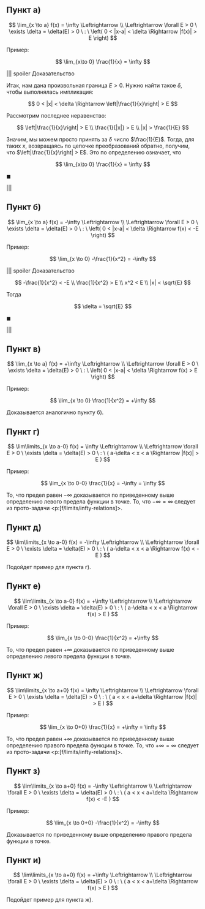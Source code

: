 ## Пункт а)

$$ \lim_{x \to a} f(x) = \infty \Leftrightarrow \\ \Leftrightarrow \forall E > 0 \ \exists \delta = \delta(E) > 0 \ : \ \left( 0 < |x-a| < \delta \Rightarrow |f(x)| > E \right) $$

Пример:

$$ \lim_{x\to 0} \frac{1}{x} = \infty $$

||| spoiler Доказательство

Итак, нам дана произвольная граница $E > 0$. Нужно найти такое $\delta$, чтобы выполнялась импликация:

$$ 0 < |x| < \delta \Rightarrow \left|\frac{1}{x}\right| > E $$

Рассмотрим последнее неравенство:

$$ \left|\frac{1}{x}\right| > E \\ \frac{1}{|x|} > E \\ |x| > \frac{1}{E} $$

Значим, мы можем просто принять за $\delta$ число $\frac{1}{E}$. Тогда, для таких $x$, возвращаясь по цепочке преобразований обратно, получим, что $\left|\frac{1}{x}\right| > E$. Это по определению означает, что

$$ \lim_{x\to 0} \frac{1}{x} = \infty $$

$\blacksquare$

|||

## Пункт б)

$$ \lim_{x \to a} f(x) = -\infty \Leftrightarrow \\ \Leftrightarrow \forall E > 0 \ \exists \delta = \delta(E) > 0 \ : \ \left( 0 < |x-a| < \delta \Rightarrow f(x) < -E \right) $$

Пример:

$$ \lim_{x \to 0} -\frac{1}{x^2} = -\infty $$

||| spoiler Доказательство

$$ -\frac{1}{x^2} < -E \\ \frac{1}{x^2} > E \\ x^2 < E \\ |x| < \sqrt{E} $$

Тогда

$$ \delta = \sqrt{E} $$

$\blacksquare$

|||

## Пункт в)

$$ \lim_{x \to a} f(x) = +\infty \Leftrightarrow \\ \Leftrightarrow \forall E > 0 \ \exists \delta = \delta(E) > 0 \ : \ \left( 0 < |x-a| < \delta \Rightarrow f(x) > E \right) $$

Пример:

$$ \lim_{x \to 0} \frac{1}{x^2} = +\infty $$

Доказывается аналогично пункту б).

## Пункт г)

$$ \lim\limits_{x \to a-0} f(x) = \infty \Leftrightarrow \\ \Leftrightarrow \forall E > 0 \ \exists \delta = \delta(E) > 0 \ : \ ( a-\delta < x < a \Rightarrow |f(x)| > E ) $$

Пример:

$$ \lim_{x \to 0-0} \frac{1}{x} = -\infty = \infty $$

То, что предел равен $-\infty$ доказывается по приведенному выше определению левого предела функции в точке. То, что $-\infty = \infty$ следует из прото-задачи <p:[f/limits/infty-relations]>.

## Пункт д)

$$ \lim\limits_{x \to a-0} f(x) = -\infty \Leftrightarrow \\ \Leftrightarrow \forall E > 0 \ \exists \delta = \delta(E) > 0 \ : \ ( a-\delta < x < a \Rightarrow f(x) < -E ) $$

Подойдет пример для пункта г).

## Пункт е)

$$ \lim\limits_{x \to a-0} f(x) = +\infty \Leftrightarrow \\ \Leftrightarrow \forall E > 0 \ \exists \delta = \delta(E) > 0 \ : \ ( a-\delta < x < a \Rightarrow f(x) > E ) $$

Пример:

$$ \lim_{x \to 0-0} \frac{1}{x^2} = +\infty $$

То, что предел равен $+\infty$ доказывается по приведенному выше определению левого предела функции в точке. 

## Пункт ж)

$$ \lim\limits_{x \to a+0} f(x) = \infty \Leftrightarrow \\ \Leftrightarrow \forall E > 0 \ \exists \delta = \delta(E) > 0 \ : \ ( a < x < a+\delta \Rightarrow |f(x)| > E ) $$

Пример:

$$ \lim_{x \to 0+0} \frac{1}{x} = +\infty = \infty $$

То, что предел равен $+\infty$ доказывается по приведенному выше определению правого предела функции в точке. То, что $+\infty = \infty$ следует из прото-задачи <p:[f/limits/infty-relations]>.

## Пункт з)

$$ \lim\limits_{x \to a+0} f(x) = -\infty \Leftrightarrow \\ \Leftrightarrow \forall E > 0 \ \exists \delta = \delta(E) > 0 \ : \ ( a < x < a+\delta \Rightarrow f(x) < -E ) $$

Пример:

$$ \lim_{x \to 0+0} -\frac{1}{x^2} = -\infty $$

Доказывается по приведенному выше определению правого предела функции в точке.

## Пункт и)

$$ \lim\limits_{x \to a+0} f(x) = +\infty \Leftrightarrow \\ \Leftrightarrow \forall E > 0 \ \exists \delta = \delta(E) > 0 \ : \ ( a < x < a+\delta \Rightarrow f(x) > E ) $$

Подойдет пример для пункта ж).